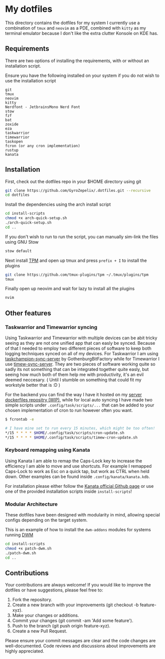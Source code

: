 # My dotfiles

This directory contains the dotfiles for my system
I currently use a combination of `tmux` and `neovim` as a PDE, combined with
`kitty` as my terminal emulator because I don't like the extra clutter Konsole
on KDE has.

## Requirements

There are two options of installing the requirements, with or without an installation script.

Ensure you have the following installed on your system if you do not wish to use the installation script

```
git
tmux
neovim
kitty
Nerdfont - JetbrainsMono Nerd Font
stow
fzf
bat
zoxide
eza
taskwarrior
timewarrior
taskopen
fcron (or any cron implementation)
rustup
kanata
```

## Installation

First, check out the dotfiles repo in your $HOME directory using git

```bash
git clone https://github.com/GyroZepelix/.dotfiles.git --recursive
cd dotfiles
```

Install the dependencies using the arch install script

```bash
cd install-scripts
chmod +x arch-quick-setup.sh
./arch-quick-setup.sh
cd ..
```

If you don't wish to run to run the script, you can manually sim-link the files using GNU Stow

```bash
stow default
```

Next install [TPM](https://github.com/tmux-plugins/tpm) and open up tmux and press `prefix + I` to install the plugins

```bash
git clone https://github.com/tmux-plugins/tpm ~/.tmux/plugins/tpm
tmux
```

Finally open up neovim and wait for lazy to install all the plugins

```bash
nvim
```

## Other features

### Taskwarrior and Timewarrior syncing

Using Taskwarrior and Timewarrior with multiple devices can be abit tricky seeing as they are not one unified app that can easly be synced.
Because of that I needed to employ two different pieces of software to keep both logging techniques synced on all of my devices.
For Taskwarrior I am using [taskchampion-sync-server](https://github.com/GothenburgBitFactory/taskchampion-sync-server) by GothenburgBitFactory while for Timewarrior I use [timew-sync-server](https://github.com/timewarrior-synchronize/timew-sync-server).
They are two pieces of software working quite so sadly its not something that can be integrated together quite easly, but seeing how much both of them help me with productivity, it's an evil deemed neccesary. ( Until I stumble on something that could fit my workstyle better that is :D )

For the backend you can find the way I have it hosted on my [server dockerfiles repositry (WIP)](), while for local auto syncing I have made two simple scripts under `.config/task/scripts/...` that can be added to your chosen implementation of cron to run however often you want.

```bash
$ fcrontab -e

# I have mine set to run every 15 minutes, which might be too often!
*/15 * * * * $HOME/.config/task/scripts/cron-update.sh
*/15 * * * * $HOME/.config/task/scripts/timew-cron-update.sh
```

### Keyboard remapping using Kanata

Using Kanata I am able to remap the Caps-Lock key to increase the efficiency I am able to move and use shortcuts. For example I remapped Caps-Lock to work as Esc on a quick tap, but work as CTRL when held down.
Other examples can be found inside `.config/kanata/kanata.kdb`.

For installation please either follow the [Kanata official Github page](https://github.com/jtroo/kanata) or use one of the provided installation scripts inside `install-scripts`!

### Modular Architecture

These dotfiles have been designed with modularity in mind, allowing special configs depending on the target system.

This is an example of how to install the `dwm-addons` modules for systems running [DWM](dwm.suckless.org)

```bash
cd install-scripts
chmod +x patch-dwm.sh
./patch-dwm.sh
cd ..
```

## Contributions

Your contributions are always welcome! If you would like to improve the dotfiles or have suggestions, please feel free to:

1. Fork the repository.
2. Create a new branch with your improvements (git checkout -b feature-xyz).
3. Make your changes or additions.
4. Commit your changes (git commit -am 'Add some feature').
5. Push to the branch (git push origin feature-xyz).
6. Create a new Pull Request.

Please ensure your commit messages are clear and the code changes are well-documented. Code reviews and discussions about improvements are highly appreciated.
